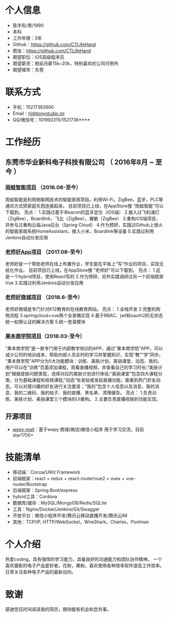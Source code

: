 # 个人信息

* 陈宇彤/男/1990
* 本科
* 工作年限：5年
* Github：https://github.com/CTLifeHand
* 图虫：https://github.com/CTLifeHand
* 期望职位：iOS高级程序员
* 期望薪资：税前月薪15k~20k，特别喜欢的公司可例外
* 期望城市：东莞

# 联系方式
* 手机：15217363900
* Email：hi@tonystudio.ml
* QQ/微信号：101992315/1521736****

# 工作经历

## 东莞市华业新科电子科技有限公司 （ 2016年8月 ~ 至今 ）

### [雨蛙智能项目](https://itunes.apple.com/cn/app/%E9%9B%A8%E8%9B%99%E6%99%BA%E8%83%BD/id1180461678?mt=8) （2016.08-至今）

雨蛙智能是利用物联网技术的智能家居项目。利用Wi-Fi，ZigBee，蓝牙，PLC等通讯方式把家庭东西连接起来。
目前项目已上线，在AppStore搜 “雨蛙智能”可以下载到。
亮点：
1.实践过基于iBeacon的蓝牙定位（iOS端）
2.接入过飞利浦灯（ZigBee），Boardlink，飞比（ZigBee），雍敏（ZigBee）
3.重构iOS端项目，并参与过重构云端Java后台（Spring Cloud）
4.作为预研，实践过Github上很火的智能家居系统HomeAssistant，接入小米，Boardlink等设备
5.实践过利用Jenkins自动分发应用

### [老师好App项目](https://itunes.apple.com/cn/app/id1265741384) （2017.08-至今）

老师好是一个帮助老师在线上布置作业，学生能在平板上“写”作业的项目，实现无纸化作业。
目前项目已上线，在AppStore搜 “老师好”可以下载到。
亮点：
1.这是一个hybrid项目，使用React写的
2.作为预研，另外实践调研过另一个前端框架 Vue
3.实践过利用Jenkins自动分发应用

### [老师好商城项目](http://mall.lshao.cn) （2018.6-至今）

老师好商城是专门针对K12教育的在线教育网站。
亮点：
1.全栈开发
2.完整的购物流程
3.springcloud+vue两个全家桶实现
4.基于RBAC、jwt和oauth2的无状态统一权限认证的解决方案
5.统一登录模块

### [果本商学院项目](https://itunes.apple.com/cn/app/%E6%9E%9C%E6%9C%AC%E5%95%86%E5%AD%A6%E9%99%A2/id1436110929?mt=8)（2018.03-至今）

“果本商学院”是一款专门用于内部教学培训的APP，通过“果本商学院”APP，可以减少公司的培训成本，帮助内部人员实时的学习并掌握知识，实现“教”“学”同步。
“果本商学院"APP分为5大功能模块：训练、美肤计划、美丽课堂、动态、我的。
用户可以在“训练”页面添加课程，观看直播视频，并查看自己的学习时长;“美肤计划”根据皮肤问题类型，选择对应的美肤计划进行体验;“美丽课堂”包含四大课程分类，分为基础课程和视频课程;“动态”有发贴或发起直播功能，能看到热门好友动态，可以对感兴趣的好友进行关注邀请；“我的”包含个人信息以及消息、我的消息、我的二维码、我的帖子、我的直播、黑名单、清理缓存。
亮点：
1.负责训练、美肤计划、美丽课堂三个模块的UI重构。
2.主要负责直播视频的功能实现。

## 开源项目

* [wepy-mall](https://github.com/dyq086/wepy-mall)：基于wepy 商城(微店)微信小程序 用于学习交流，目前star1700+

# 技能清单
* 移动端：Cocoa/UIKit Framework
* 前端框架：react + redux + react-router/vue2 + vuex + vue-router/Bootstrap
* 后端框架：Spring Boot/express
* hybrid工具：Cordova
* 数据库/缓存：MySQL/MongoDB/Redis/SQLite
* 工具：Nginx/Docker/Jenkins/Git/Swagger
* 开放平台：微信小程序开发/腾讯云移动直播开发/腾讯云IM
* 其他：TCP/IP, HTTP/WebSocket，WireShark，Charles，Postman

# 个人介绍
热爱coding，具有强悍的学习能力，具备良好的沟通能力和团队协作精神。
一个喜欢摄影的电子产品爱好者。花粉，果粉。喜欢使用各种效率软件提高工作效率。
日常关注各种电子产品的最新动向。

# 致谢
感谢您花时间阅读我的简历，期待能有机会和您共事。